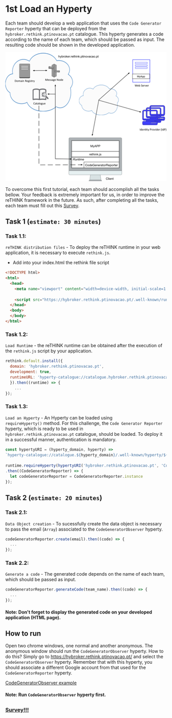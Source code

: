 # 1st Load an Hyperty

Each team should develop a web application that uses the `Code Generator Reporter` hyperty that can be deployed from the `hybroker.rethink.ptinovacao.pt` catalogue. This hyperty generates a code according to the name of each team, which should be passed as input. The resulting code should be shown in the developed application.   

![1st Challenge](./Figures/1-Tutorial.jpg)

To overcome this first tutorial, each team should accomplish all the tasks bellow. 
Your feedback is extremely important for us, in order to improve the reTHINK framework in the future. As such, after completing all the tasks, each team must fill out this [Survey](https://docs.google.com/forms/d/e/1FAIpQLSezq9Zx9ZJJXuYi5orCslXkMX6eW9wKH5Db0f2TtJKyk393yw/viewform). 

## Task 1 (`estimate: 30 minutes`)

### Task 1.1:

`reTHINK distribution files` - To deploy the reTHINK runtime in your web application, it is necessary to execute `rethink.js`. 


<!-- There are two ways to obtain this script:

* Clone the `dev-runtime-browser` repository using the following command and copy the `bin` folder into the root of your application 

```shell
# Clone the runtime-browser repository:
$ git clone --branch=develop https://github.com/reTHINK-project/dev-runtime-browser.git
```
-->

* Add into your index.html the rethink file script

```html
<!DOCTYPE html>
<html>
  <head>
    <meta name="viewport" content="width=device-width, initial-scale=1.0">

    <script src="https://hybroker.rethink.ptinovacao.pt/.well-known/runtime/rethink.js"></script> 
  </head>
  <body>
  </body>
</html> 
```

### Task 1.2:

`Load Runtime` - the reTHINK runtime can be obtained after the execution of the `rethink.js` script by your application.

```javascript
rethink.default.install({ 
  domain: 'hybroker.rethink.ptinovacao.pt',
  development: true,
  runtimeURL: 'hyperty-catalogue://catalogue.hybroker.rethink.ptinovacao.pt/.well-known/runtime/Runtime'
  }).then((runtime) => {
    ... 
});
```


### Task 1.3:

`Load an Hyperty` - An Hyperty can be loaded using `requireHyperty()` method. For this challenge, the `Code Generator Reporter` hyperty, which is ready to be used in `hybroker.rethink.ptinovacao.pt` catalogue, should be loaded. To deploy it in a successful manner, authentication is mandatory.

```javascript
const hypertyURI = (hyperty_domain, hyperty) => 
`hyperty-catalogue://catalogue.${hyperty_domain}/.well-known/hyperty/${hyperty}`;

runtime.requireHyperty(hypertyURI('hybroker.rethink.ptinovacao.pt', 'CodeGeneratorReporter'))
.then((CodeGeneratorReporter) => {
  let codeGeneratorReporter = CodeGeneratorReporter.instance
});
```

## Task 2 (`estimate: 20 minutes`)

### Task 2.1:

`Data Object creation` - To sucessfully create the data object is necessary to pass the email (`Array`) associated to the `CodeGeneratorObserver` hyperty. 

```javascript
codeGeneratorReporter.create(email).then((code) => {
  ...
});
```

### Task 2.2:

`Generate a code` - The generated code depends on the name of each team, which should be passed as input.

```javascript
codeGeneratorReporter.generateCode(team_name).then((code) => {
  ...
});
```

#### Note: Don't forget to display the generated code on your developed application (HTML page).

## How to run

Open two chrome windows, one normal and another anonymous. The anonymous window should run the `CodeGeneratorObserver` hyperty. How to do this? Simply go to https://hybroker.rethink.ptinovacao.pt/ and select the `CodeGeneratorObserver` hyperty. Remember that with this hyperty, you should associate a different Google account from that used for the `CodeGeneratorReporter` hyperty.

[CodeGeneratorObserver example](https://github.com/BernardoMG/reTHINK-Beta-Tester-Event-v2.0/blob/master/Figures/CodeGeneratorObserver.png)

#### Note: Run `CodeGeneratorObserver` hyperty first.

##

### [Survey!!!](https://docs.google.com/forms/d/e/1FAIpQLSezq9Zx9ZJJXuYi5orCslXkMX6eW9wKH5Db0f2TtJKyk393yw/viewform) 
